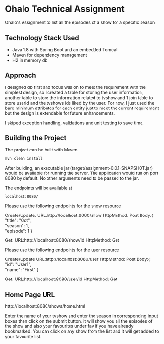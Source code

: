 # Ohalo Technical Assignment
Ohalo's Assignment to list all the episodes of a show for a specific season

## Technology Stack Used

* Java 1.8 with Spring Boot and an embedded Tomcat
* Maven for dependency management
* H2 in memory db

## Approach

I designed db first and focus was on to meet the requirement with the simplest design, so I created a table for storing the user information, another table to store the information related to tvshow and 1 join table to store userid and the tvshows ids liked by the user.
For now, I just used the bare minimum attributes for each entity just to meet the current requirement but the design is extendable for future enhancements.

I skiped exception handling, validations and unit testing to save time.

## Building the Project

The project can be built with Maven 
``` java
mvn clean install
```

After building, an executable jar (target/assignment-0.0.1-SNAPSHOT.jar) would be available for running the server. The application would run on port 8080 by default. No other arguments need to be passed to the jar.

The endpoints will be available at 
``` 
localhost:8080/
```

Please use the following endpoints for the show resource

Create/Update:
URL:http://localhost:8080/show
HttpMethod: Post
Body:{  
		"title": "Got",  
		"season": 1,  
		"episode": 1
    }   
	
Get:
URL:http://localhost:8080/show/id
HttpMethod: Get

	
Please use the following endpoints for the user resource

Create/Update
URL:http://localhost:8080/user
HttpMethod: Post
Body:{  
		"id": "User1",  
		"name": "First"
     }   
	 
Get:
URL:http://localhost:8080/user/id
HttpMethod: Get 

## Home Page URL
http://localhost:8080/shows/home.html

Enter the name of your tvshow and enter the season in corresponding input boxes then click on the submit button, it will show you all the episodes of the show and also your favourites under fav if you have already bookmarked.
You can click on any show from the list and it will get added to your favourite list.
